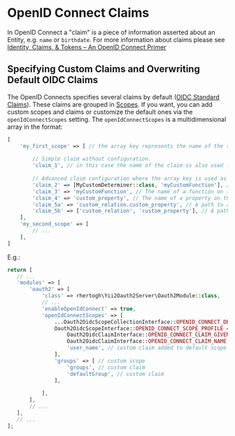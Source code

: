 OpenID Connect Claims
=====================

In OpenID Connect a "claim" is a piece of information asserted about an Entity, e.g. `name` or `birthdate`.
For more information about claims please see
[Identity, Claims, & Tokens – An OpenID Connect Primer](https://developer.okta.com/blog/2017/07/25/oidc-primer-part-1)

Specifying Custom Claims and Overwriting Default OIDC Claims 
------------------------------------------------------------
The OpenID Connects specifies several claims by default
([OIDC Standard Claims](https://openid.net/specs/openid-connect-core-1_0.html#StandardClaims)).
These claims are grouped in [Scopes](https://openid.net/specs/openid-connect-core-1_0.html#ScopeClaims).
If you want, you can add custom scopes and claims or customize the default ones via the `openIdConnectScopes` setting. 
The `openIdConnectScopes` is a multidimensional array in the format:
```php
[
    'my_first_scope' => [ // the array key represents the name of the scope.
        
        // Simple claim without configuration.
        'claim_1', // in this case the name of the claim is also used for determining its value (see below).
        
        // Advanced claim configuration where the array key is used as claim "name" and the value as "determiner".  
        'claim_2' => [MyCustomDeterminer::class, 'myCustomFunction'], // A callable with the signature `function(User $identity, Oauth2OidcClaimInterface $claim, Oauth2Module $module)`.
        'claim_3' => 'myCustomFunction', // The name of a function on the Identity
        'claim_4' => 'custom_property', // The name of a property on the Identity
        'claim_5a' => 'custom_relation.custom_property', // A path to a nested property (see `\yii\helpers\ArrayHelper`)
        'claim_5b' => ['custom_relation', 'custom_property'], // A path to a nested property (see `\yii\helpers\ArrayHelper`)
    ],
    'my_second_scope' => [
        // ...
    ],
]
```
E.g.:
 ```php
return [
    // ...
    'modules' => [
        'oauth2' => [
            'class' => rhertogh\Yii2Oauth2Server\Oauth2Module::class,
            // ...
            'enableOpenIdConnect' => true,
            'openIdConnectScopes' => [
                ...Oauth2OidcScopeCollectionInterface::OPENID_CONNECT_DEFAULT_SCOPES, // include default scopes/claims.
                Oauth2OidcScopeInterface::OPENID_CONNECT_SCOPE_PROFILE => [ // specify custom value determiners for default scope.
                    Oauth2OidcClaimInterface::OPENID_CONNECT_CLAIM_GIVEN_NAME => 'first_name', // map the default claim 'given_name' to the 'first_name' property. 
                    Oauth2OidcClaimInterface::OPENID_CONNECT_CLAIM_NAME => 'fullName', // Most likely your model extends `\yii\base\BaseObject` which means you can use a magic property, e.g. `getFullName()`. 
                    'user_name', // custom claim added to default scope
                ],
                'groups' => [ // custom scope
                    'groups', // custom claim
                    'defaultGroup', // custom claim
                ],
                
            ],
        ],
        // ...
    ],
    // ...
];
```
